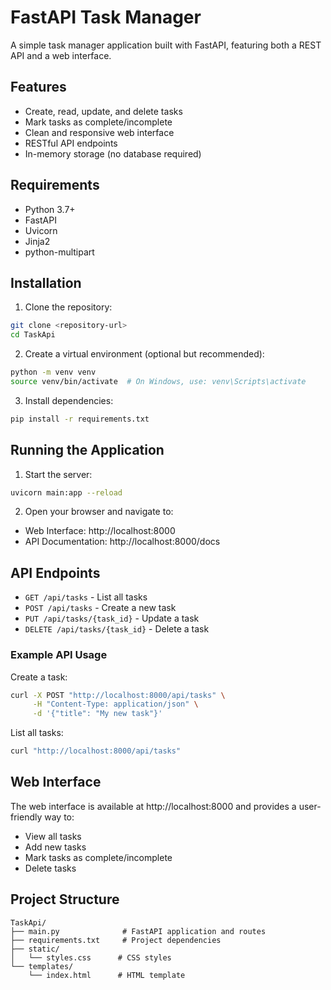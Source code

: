# FastAPI Task Manager

A simple task manager application built with FastAPI, featuring both a REST API and a web interface.

## Features

- Create, read, update, and delete tasks
- Mark tasks as complete/incomplete
- Clean and responsive web interface
- RESTful API endpoints
- In-memory storage (no database required)

## Requirements

- Python 3.7+
- FastAPI
- Uvicorn
- Jinja2
- python-multipart

## Installation

1. Clone the repository:
```bash
git clone <repository-url>
cd TaskApi
```

2. Create a virtual environment (optional but recommended):
```bash
python -m venv venv
source venv/bin/activate  # On Windows, use: venv\Scripts\activate
```

3. Install dependencies:
```bash
pip install -r requirements.txt
```

## Running the Application

1. Start the server:
```bash
uvicorn main:app --reload
```

2. Open your browser and navigate to:
- Web Interface: http://localhost:8000
- API Documentation: http://localhost:8000/docs

## API Endpoints

- `GET /api/tasks` - List all tasks
- `POST /api/tasks` - Create a new task
- `PUT /api/tasks/{task_id}` - Update a task
- `DELETE /api/tasks/{task_id}` - Delete a task

### Example API Usage

Create a task:
```bash
curl -X POST "http://localhost:8000/api/tasks" \
     -H "Content-Type: application/json" \
     -d '{"title": "My new task"}'
```

List all tasks:
```bash
curl "http://localhost:8000/api/tasks"
```

## Web Interface

The web interface is available at http://localhost:8000 and provides a user-friendly way to:
- View all tasks
- Add new tasks
- Mark tasks as complete/incomplete
- Delete tasks

## Project Structure

```
TaskApi/
├── main.py              # FastAPI application and routes
├── requirements.txt     # Project dependencies
├── static/
│   └── styles.css      # CSS styles
└── templates/
    └── index.html      # HTML template
``` 